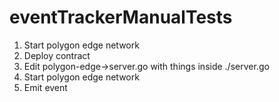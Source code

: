 # eventTrackerManualTests

1. Start polygon edge network
2. Deploy contract
3. Edit polygon-edge->server.go with things inside ./server.go
4. Start polygon edge network
5. Emit event

